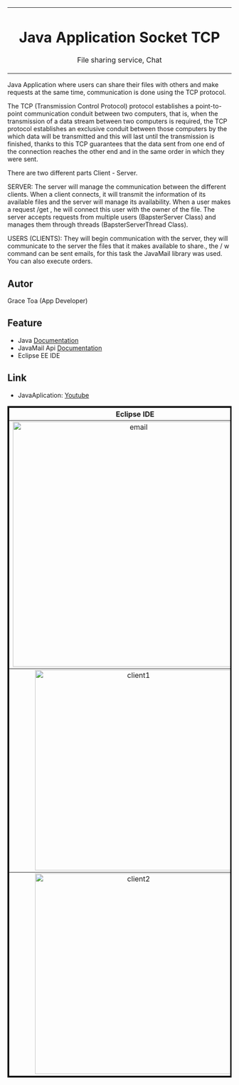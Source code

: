 
<table align="center"><tr><td align="center" width="9999">

# Java Application Socket TCP

File sharing service, Chat
</td></tr></table>


Java Application where users can share their files with others and make requests at the same time, communication is done using the TCP protocol.

The TCP (Transmission Control Protocol) protocol establishes a point-to-point communication conduit between two computers, that is, when the transmission of a data stream between two computers is required, the TCP protocol establishes an exclusive conduit between those computers by the which data will be transmitted and this will last until the transmission is finished, thanks to this TCP guarantees that the data sent from one end of the connection reaches the other end and in the same order in which they were sent.

There are two different parts Client - Server.

SERVER: The server will manage the communication between the different clients.
When a client connects, it will transmit the information of its available files and the server will manage its availability.
When a user makes a request /get <filename>, he will connect this user with the owner of the file. The server accepts requests from multiple users (BapsterServer Class) and manages them through threads (BapsterServerThread Class).
   
USERS (CLIENTS): They will begin communication with the server, they will communicate to the server the files that it makes available to share.,  the / w command can be sent emails, for this task the JavaMail library was used.  You can also execute orders.
   

## Autor
Grace Toa (App Developer)

## Feature
- Java [Documentation](https://docs.oracle.com/en/java/)
- JavaMail Api [Documentation](https://javaee.github.io/javamail/docs/api/)
- Eclipse EE IDE

## Link
- JavaAplication: [Youtube]()

<table border="3" bordercolor="black" align="center" width="9999">
    <tr>
        <th> Eclipse IDE</th> 
    </tr>
      
<tr align="center">
     <td ><img src="https://user-images.githubusercontent.com/10947013/65537143-f7b1d200-df04-11e9-8f39-431a63c35e7c.PNG"             width="550" alt="email"></td>          
            </tr>
     <tr  align="center">
        <td><img src="https://user-images.githubusercontent.com/10947013/65537220-2039cc00-df05-11e9-8bce-80e6eb0a1c0b.PNG" 
         width="450"   alt="client1"  </td>
</tr>
     <tr  align="center">
        <td><img src="https://user-images.githubusercontent.com/10947013/65537310-47909900-df05-11e9-9f17-01ecf07e4a29.PNG" 
        width="450"   alt="client2"  </td>
</tr>
</table>
